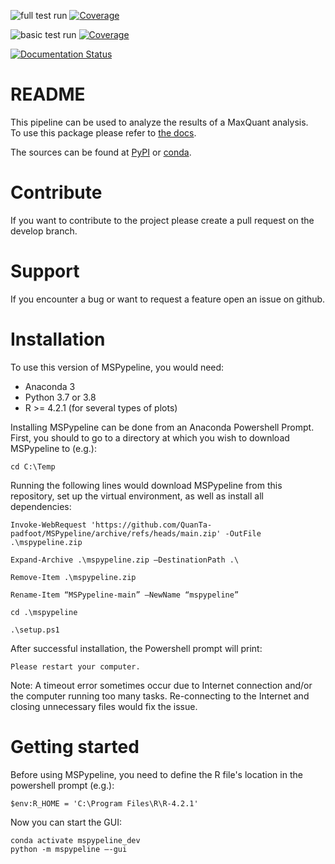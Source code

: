 ![full test run](https://github.com/siheming/mspypeline/workflows/full%20test%20run/badge.svg?branch=master)
[![Coverage](https://codecov.io/gh/siheming/mspypeline/branch/master/graph/badge.svg?flag=full-test-run)](https://codecov.io/gh/siheming/mspypeline/branch/master)

![basic test run](https://github.com/siheming/mspypeline/workflows/basic%20test%20run/badge.svg?branch=develop)
[![Coverage](https://codecov.io/gh/siheming/mspypeline/branch/develop/graph/badge.svg?flag=basic-test-run)](https://codecov.io/gh/siheming/mspypeline/branch/develop)

[![Documentation Status](https://readthedocs.org/projects/mspypeline/badge/?version=latest)](https://mspypeline.readthedocs.io/en/latest/?badge=latest)

# README
This pipeline can be used to analyze the results of a MaxQuant analysis.  
To use this package please refer to [the docs](https://mspypeline.readthedocs.io/en/latest/index.html).  

The sources can be found at [PyPI](https://pypi.org/project/mspypeline/) or
[conda](https://anaconda.org/siheming/mspypeline).

# Contribute
If you want to contribute to the project please create a pull request on the develop branch.

# Support
If you encounter a bug or want to request a feature open an issue on github.

# Installation
To use this version of MSPypeline, you would need:
- Anaconda 3
- Python 3.7 or 3.8
- R >= 4.2.1 (for several types of plots)

Installing MSPypeline can be done from an Anaconda Powershell Prompt. First, you should to go to a directory at which you wish to download MSPypeline to (e.g.):
```
cd C:\Temp
```

Running the following lines would download MSPypeline from this repository, set up the virtual environment, as well as install all dependencies:

```
Invoke-WebRequest 'https://github.com/QuanTa-padfoot/MSPypeline/archive/refs/heads/main.zip' -OutFile .\mspypeline.zip

Expand-Archive .\mspypeline.zip –DestinationPath .\
 
Remove-Item .\mspypeline.zip

Rename-Item “MSPypeline-main” –NewName “mspypeline”

cd .\mspypeline

.\setup.ps1
```

After successful installation, the Powershell prompt will print:
```
Please restart your computer.
```

Note: A timeout error sometimes occur due to Internet connection and/or the computer running too many tasks. Re-connecting to the Internet and closing unnecessary files would fix the issue.

# Getting started
Before using MSPypeline, you need to define the R file's location in the powershell prompt (e.g.):
```
$env:R_HOME = 'C:\Program Files\R\R-4.2.1'
```

Now you can start the GUI:
```
conda activate mspypeline_dev
python -m mspypeline –-gui
```
